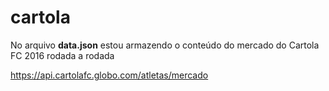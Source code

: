 # cartola

No arquivo **data.json** estou armazendo o conteúdo do mercado do Cartola FC 2016 rodada a rodada 

https://api.cartolafc.globo.com/atletas/mercado
